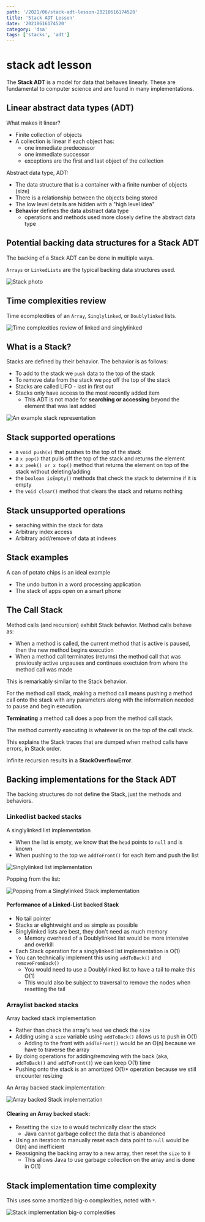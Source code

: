 ```yaml
---
path: '/2021/06/stack-adt-lesson-20210616174520'
title: 'Stack ADT Lesson'
date: '20210616174520'
category: 'dsa'
tags: ['stacks', 'adt']
---
```


# stack adt lesson
The **Stack ADT** is a model for data that behaves linearly. These are fundamental
to computer science and are found in many implementations.

## Linear abstract data types (ADT)

What makes it linear?
* Finite collection of objects
* A collection is linear if each object has:
    * one immediate predecessor
    * one immediate successor
    * exceptions are the first and last object of the collection

Abstract data type, ADT:
* The data structure that is a container with a finite number of objects (size)
* There is a relationship between the objects being stored
* The low level details are hidden with a "high level idea"
* **Behavior** defines the data abstract data type
    * operations and methods used more closely define the abstract data type

## Potential backing data structures for a Stack ADT
The backing of a Stack ADT can be done in multiple ways.

`Arrays` or `LinkedLists` are the typical backing data structures used.


![Stack photo](./20210616181809-img-1.png)


## Time complexities review
Time ecomplexities of an `Array`, `Singlylinked`, or `Doublylinked` lists.


![Time complexities review of linked and singlylinked](./20210616183353-img-2.png)


## What is a Stack?
Stacks are defined by their behavior. The behavior is as follows:
* To add to the stack we `push` data to the top of the stack
* To remove data from the stack we `pop` off the top of the stack
* Stacks are called LIFO - last in first out
* Stacks only have access to the most recently added item
    * This ADT is not made for **searching or accessing** beyond the element that was last added


![An example stack representation](./20210616183711-img-3.png)

## Stack supported operations
* a `void push(x)` that pushes to the top of the stack
* a `x pop()` that pulls off the top of the stack and returns the element
* a `x peek() or x top()` method that returns the element on top of the stack without deleting/adding
* the `boolean isEmpty()` methods that check the stack to determine if it is empty
* the `void clear()` method that clears the stack and returns nothing

## Stack unsupported operations
* seraching within the stack for data
* Arbitrary index access
* Arbitrary add/remove of data at indexes

## Stack examples
A can of potato chips is an ideal example

* The undo button in a word processing application
* The stack of apps open on a smart phone

## The Call Stack
Method calls (and recursion) exhibit Stack behavior. Method calls behave as:
* When a method is called, the current method that is active is paused, then the new method begins execution
* When a method call terminates (returns) the method call that was previously active unpauses and continues exectuion from where the method call was made

This is remarkably similar to the Stack behavior.

For the method call stack, making a method call means pushing a method call
onto the stack with any parameters along with the information needed to pause and begin execution.

**Terminating** a method call does a pop from the method call stack.

The method currently executing is whatever is on the top of the call stack.

This explains the Stack traces that are dumped when method calls have errors, in Stack order.

Infinite recursion results in a **StackOverflowError**.

## Backing implementations for the Stack ADT
The backing structures do not define the Stack, just the methods and behaviors.

### Linkedlist backed stacks
A singlylinked list implementation
* When the list is empty, we know that the `head` points to `null` and is known
* When pushing to the top we `addToFront()` for each item and push the list


![Singlylinked list implementation](./20210616185325-img-4.png)

Popping from the list:


![Popping from a Singlylinked Stack implementation](./20210616185431-img-5.png)

#### Performance of a Linked-List backed Stack
* No tail pointer
* Stacks ar elightweight and as simple as possible
* Singlylinked lists are best, they don't need as much memory
    * Memory overhead of a Doublylinked list would be more intensive and overkill
* Each Stack operation for a singlylinked list implementation is O(1)
* You can technically implement this using `addToBack()` and `removeFromBack()`
    * You would need to use a Doublylinked list to have a tail to make this O(1)
    * This would also be subject to traversal to remove the nodes when resetting the tail

### Arraylist backed stacks
Array backed stack implementation
* Rather than check the array's `head` we check the `size`
* Adding using a `size` variable using `addToBack()` allows us to push in O(1)
    * Adding to the front with `addToFront()` would be an O(n) because we have to traverse the array
* By doing operations for adding/removing with the back (aka, `addToBack()` and `addToFront()`) we can keep O(1) time
* Pushing onto the stack is an amortized O(1)\* operation because we still encounter resizing

An Array backed stack implementation:


![Array backed Stack implementation](./20210616190139-img-6.png)

#### Clearing an Array backed stack:
* Resetting the `size` to `0` would technically clear the stack
    * Java cannot garbage collect the data that is abandoned
* Using an iteration to manually reset each data point to `null` would be O(n) and inefficient
* Reassigning the backing array to a new array, then reset the `size` to `0`
    * This allows Java to use garbage collection on the array and is done in O(1)

## Stack implementation time complexity
This uses some amortized big-o complexities, noted with `*`.


![Stack implementation big-o complexities](./20210616190512-img-23.png)

